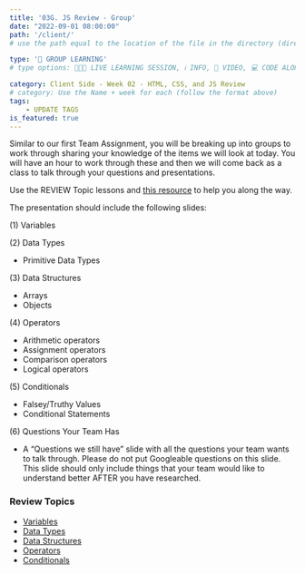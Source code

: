 ```yaml
---
title: '03G. JS Review - Group'
date: "2022-09-01 08:00:00"
path: '/client/'
# use the path equal to the location of the file in the directory (directory structure)

type: '👥 GROUP LEARNING'
# type options: 👩🏽‍🏫 LIVE LEARNING SESSION, ℹ️ INFO, 🎥 VIDEO, 💻 CODE ALONG, 🥼LAB, ↩️ REVIEW/NOTES, 👥 GROUP LEARNING, 👷🏼‍♂️ GROUP PROJECT, 🧠 ASSESSMENT, 📝 ASSIGNMENT

category: Client Side - Week 02 - HTML, CSS, and JS Review
# category: Use the Name + week for each (follow the format above)
tags: 
    - UPDATE TAGS
is_featured: true
---
```

Similar to our first Team Assignment, you will be breaking up into groups to work through sharing your knowledge of the items we will look at today. You will have an hour to work through these and then we will come back as a class to talk through your questions and presentations.

Use the REVIEW Topic lessons and [this resource](https://www.javascript.com/learn/strings) to help you along the way.

The presentation should include the following slides:

(1) Variables

(2) Data Types
- Primitive Data Types

(3) Data Structures
- Arrays
- Objects

(4) Operators
- Arithmetic operators
- Assignment operators
- Comparison operators 
- Logical operators

(5) Conditionals
- Falsey/Truthy Values
- Conditional Statements

(6) Questions Your Team Has
- A “Questions we still have” slide with all the questions your team wants to talk through. Please do not put Googleable questions on this slide. This slide should only include things that your team would like to understand better AFTER you have researched.

### Review Topics
- <a href="https://nss-evening-curriculum.netlify.app/client/03r-review-topic-variables" target="_blank">Variables</a>
- <a href="https://nss-evening-curriculum.netlify.app/client/03r-review-topic-data-types" target="_blank">Data Types</a>
- <a href="https://nss-evening-curriculum.netlify.app/client/03r-review-topic-data-structures" target="_blank">Data Structures</a>
- <a href="https://nss-evening-curriculum.netlify.app/client/03r-review-topic-operators" target="_blank">Operators</a>
- <a href="https://nss-evening-curriculum.netlify.app/client/03r5-review-topic-conditionals" target="_blank">Conditionals</a>

